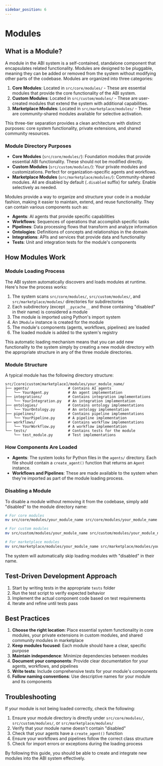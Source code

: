 ```yaml
---
sidebar_position: 6
---
```


# Modules

## What is a Module?

A module in the ABI system is a self-contained, standalone component that encapsulates related functionality. Modules are designed to be pluggable, meaning they can be added or removed from the system without modifying other parts of the codebase. Modules are organized into three categories:

1. **Core Modules**: Located in `src/core/modules/` - These are essential modules that provide the core functionality of the ABI system.
2. **Custom Modules**: Located in `src/custom/modules/` - These are user-created modules that extend the system with additional capabilities.
3. **Marketplace Modules**: Located in `src/marketplace/modules/` - These are community-shared modules available for selective activation.

This three-tier separation provides a clean architecture with distinct purposes: core system functionality, private extensions, and shared community resources.

### Module Directory Purposes

- **Core Modules** (`src/core/modules/`): Foundation modules that provide essential ABI functionality. These should not be modified directly.
- **Custom Modules** (`src/custom/modules/`): Your private modules and customizations. Perfect for organization-specific agents and workflows.
- **Marketplace Modules** (`src/marketplace/modules/`): Community-shared modules. All are disabled by default (`.disabled` suffix) for safety. Enable selectively as needed.

Modules provide a way to organize and structure your code in a modular fashion, making it easier to maintain, extend, and reuse functionality. They can contain various components such as:

- **Agents**: AI agents that provide specific capabilities
- **Workflows**: Sequences of operations that accomplish specific tasks
- **Pipelines**: Data processing flows that transform and analyze information
- **Ontologies**: Definitions of concepts and relationships in the domain
- **Integrations**: APIs and services that provide data and functionality
- **Tests**: Unit and integration tests for the module's components

## How Modules Work

### Module Loading Process

The ABI system automatically discovers and loads modules at runtime. Here's how the process works:

1. The system scans `src/core/modules/`, `src/custom/modules/`, and `src/marketplace/modules/` directories for subdirectories
2. Each subdirectory (except `__pycache__` and those containing "disabled" in their name) is considered a module
3. The module is imported using Python's import system
4. An `IModule` instance is created for the module
5. The module's components (agents, workflows, pipelines) are loaded
6. The loaded module is added to the system's registry

This automatic loading mechanism means that you can add new functionality to the system simply by creating a new module directory with the appropriate structure in any of the three module directories.

### Module Structure

A typical module has the following directory structure:

```
src/[core|custom|marketplace]/modules/your_module_name/
├── agents/                  # Contains AI agents
│   └── YourAgent.py         # An agent implementation
├── integrations/            # Contains integration implementations
│   └── YourIntegration.py   # An integration implementation
├── ontologies/              # Contains ontology implementations
│   └── YourOntology.py      # An ontology implementation
├── pipelines/               # Contains pipeline implementations
│   └── YourPipeline.py      # A pipeline implementation
├── workflows/               # Contains workflow implementations
│   └── YourWorkflow.py      # A workflow implementation
└── tests/                   # Contains tests for the module
    └── test_module.py       # Test implementations
```

### How Components Are Loaded

- **Agents**: The system looks for Python files in the `agents/` directory. Each file should contain a `create_agent()` function that returns an `Agent` instance.
- **Workflows and Pipelines**: These are made available to the system when they're imported as part of the module loading process.

### Disabling a Module

To disable a module without removing it from the codebase, simply add "disabled" to the module directory name:

```bash
# For core modules
mv src/core/modules/your_module_name src/core/modules/your_module_name.disabled

# For custom modules
mv src/custom/modules/your_module_name src/custom/modules/your_module_name.disabled

# For marketplace modules
mv src/marketplace/modules/your_module_name src/marketplace/modules/your_module_name.disabled
```

The system will automatically skip loading modules with "disabled" in their name.

## Test-Driven Development Approach
1. Start by writing tests in the appropriate `tests` folder
2. Run the test script to verify expected behavior
3. Implement the actual component code based on test requirements
4. Iterate and refine until tests pass

## Best Practices

1. **Choose the right location**: Place essential system functionality in core modules, your private extensions in custom modules, and shared community modules in marketplace
2. **Keep modules focused**: Each module should have a clear, specific purpose
3. **Maintain independence**: Minimize dependencies between modules
4. **Document your components**: Provide clear documentation for your agents, workflows, and pipelines
5. **Write tests**: Include comprehensive tests for your module's components
6. **Follow naming conventions**: Use descriptive names for your module and its components

## Troubleshooting

If your module is not being loaded correctly, check the following:

1. Ensure your module directory is directly under `src/core/modules/`, `src/custom/modules/`, or `src/marketplace/modules/`
2. Verify that your module name doesn't contain "disabled"
3. Check that your agents have a `create_agent()` function
4. Ensure your workflows and pipelines follow the correct class structure
5. Check for import errors or exceptions during the loading process

By following this guide, you should be able to create and integrate new modules into the ABI system effectively.

